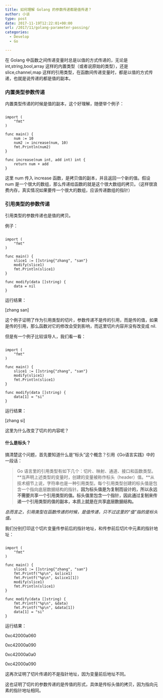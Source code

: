 ```yaml
---
title: 如何理解 Golang 的参数传递都是值传递？
author: 小谈
type: post
date: 2017-11-19T12:22:01+00:00
url: /2017/11/golang-parameter-passing/
categories:
  - Develop
  - Go

---
```

在 Golang 中函数之间传递变量时总是以值的方式传递的，无论是 int,string,bool,array 这样的内置类型（或者说原始的类型），还是 slice,channel,map 这样的引用类型，在函数间传递变量时，都是以值的方式传递，也就是说传递的都是值的副本。

<!--more-->

### 内置类型参数传递

内置类型传递的时候是值的副本，这个好理解，随便举个例子：

```package main

import (
	"fmt"
)

func main() {
	num := 10
	num2 := increase(num, 10)
	fmt.Println(num2)
}

func increase(num int, add int) int {
	return num + add
}
```

这里 num 传入 increase 函数，是拷贝值的副本，并且返回一个新的值。假设 num 是一个很大的数组，那么传递给函数的就是这个很大数组的拷贝。（这样很浪费内存，真实情况如果要传一个很大的数组，应该传递数组的指针）

### 引用类型的参数传递

引用类型的参数传递也是值的拷贝。

例子：

```package main

import (
	"fmt"
)

func main() {
	slice1 := []string{"zhang", "san"}
	modify(slice1)
	fmt.Println(slice1)
}

func modify(data []string) {
	data = nil
}
```

运行结果：

[zhang san]

这个例子证明了作为引用类型的切片，参数传递不是传的引用，而是传的值，如果是传的引用，那么函数对它的修改会受到影响，而这里切片内容并没有改变成 nil.

但是有一个例子比较误导人，我们看一看：

```package main

import (
	"fmt"
)

func main() {
	slice1 := []string{"zhang", "san"}
	modify(slice1)
	fmt.Println(slice1)
}

func modify(data []string) {
	data[1] = "si"
}
```

运行结果：

[zhang si]

这里为什么改变了切片的内容呢？

#### 什么是标头？

搞清楚这个问题，首先要知道什么是“标头”这个概念？引用《Go语言实践》中的一段话：

> Go 语言里的引用类型有如下几个：切片、映射、通道、接口和函数类型。**当声明上述类型的变量时，创建的变量被称作标头（header）值。**从技术细节上说，字符串也是一种引用类型。每个引用类型创建的标头值是包含一个指向底层数据结构的指针。**因为标头值是为复制而设计的，所以永远不需要共享一个引用类型的值。标头值里包含一个指针，因此通过复制来传递一个引用类型的值的副本，本质上就是在共享底层数据结构。**

_总而言之，引用类型在函数传递的时候，是值传递，只不过这里的“值”指的是标头值。_

我们分别打印这个切片变量传参前后的指针地址，和传参前后切片中元素的指针地址：

```package main

import (
	"fmt"
)

func main() {
	slice1 := []string{"zhang", "san"}
	fmt.Printf("%p\n", &slice1)
	fmt.Printf("%p\n", &slice1[1])
	modify(slice1)
	fmt.Println(slice1)
}

func modify(data []string) {
	fmt.Printf("%p\n", &data)
	fmt.Printf("%p\n", &data[1])
	data[1] = "si"
}
```

运行结果：

0xc42000a060
  
0xc42000a090
  
0xc42000a0a0
  
0xc42000a090

这再次证明了切片传递的不是指针地址，因为变量前后地址不同。

这也证明了切片的参数传递的是传值的形式，具体是传标头值的拷贝，因为指向元素的指针地址相同。